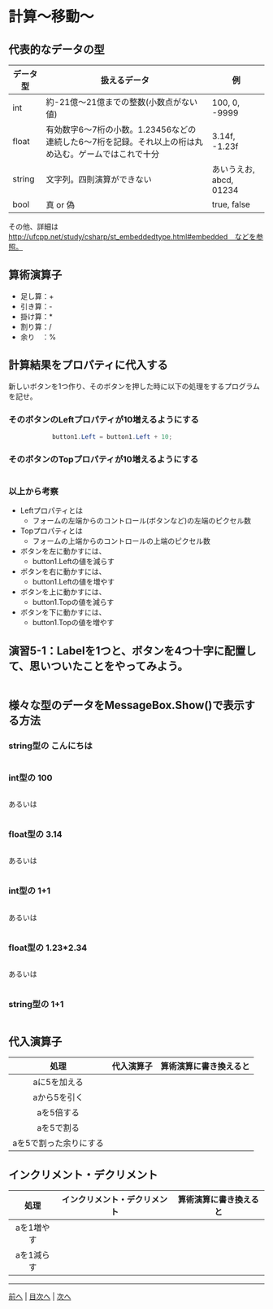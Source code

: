 # 計算～移動～

## 代表的なデータの型
|データ型|扱えるデータ|例|
|-------|-----------|--|
|int    |約-21億～21億までの整数(小数点がない値) | 100, 0, -9999 |
|float  |有効数字6～7桁の小数。1.23456などの連続した6～7桁を記録。それ以上の桁は丸め込む。ゲームではこれで十分|3.14f, -1.23f |
|string |文字列。四則演算ができない           | あいうえお, abcd, 01234 |
|bool   |真 or 偽           |true, false  |

その他、詳細は http://ufcpp.net/study/csharp/st_embeddedtype.html#embedded　などを参照。

## 算術演算子
- 足し算：+
- 引き算：-
- 掛け算：*
- 割り算：/
- 余り　：%

## 計算結果をプロパティに代入する
新しいボタンを1つ作り、そのボタンを押した時に以下の処理をするプログラムを記せ。

### そのボタンのLeftプロパティが10増えるようにする
```cs
			button1.Left = button1.Left + 10;
```

### そのボタンのTopプロパティが10増えるようにする
```cs

```

### 以上から考察
- Leftプロパティとは
  - フォームの左端からのコントロール(ボタンなど)の左端のピクセル数
- Topプロパティとは
  - フォームの上端からのコントロールの上端のピクセル数
- ボタンを左に動かすには、
  - button1.Leftの値を減らす
- ボタンを右に動かすには、
  - button1.Leftの値を増やす
- ボタンを上に動かすには、
  - button1.Topの値を減らす
- ボタンを下に動かすには、
  - button1.Topの値を増やす

## 演習5-1：Labelを1つと、ボタンを4つ十字に配置して、思いついたことをやってみよう。

```cs

```

## 様々な型のデータをMessageBox.Show()で表示する方法
### string型の こんにちは
```cs

```

### int型の 100
```cs

```

あるいは

```cs
```

### float型の 3.14
```cs

```

あるいは

```cs

```

### int型の 1+1
```cs

```

あるいは

```cs

```

### float型の 1.23*2.34
```cs

```

あるいは

```cs

```

### string型の 1+1
```cs

```

## 代入演算子
|処理                   |代入演算子|算術演算に書き換えると|
|:---------------------:|---------|-------------------|
|aに5を加える            |         |                   |
|aから5を引く           |         |                   |
|aを5倍する             |         |                   |
|aを5で割る             |         |                   |
|aを5で割った余りにする   |         |                   |

## インクリメント・デクリメント
|処理      |インクリメント・デクリメント|算術演算に書き換えると|
|:-------:|--------------------------|----------------------|
|aを1増やす|                          |                   |		
|aを1減らす|	                      |                   |

---

[前へ](04.md) | [目次へ](README.md#%E7%9B%AE%E6%AC%A1) | [次へ](06.md)
